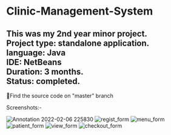 # Clinic-Management-System

This was my 2nd year minor project.<br>
Project type: standalone application.<br>
language: Java<br>
IDE: NetBeans<br>
Duration: 3 months.<br>
Status: completed.<br>
-------------------------------------
📁Find the source code on "master" branch<br>

Screenshots:- <br>

![Annotation 2022-02-06 225830](https://user-images.githubusercontent.com/98103024/152726007-fdd0ef8b-8ed0-4d36-8903-cc9176663911.png)
![regist_form](https://user-images.githubusercontent.com/98103024/152731324-a35ce70f-8028-47c2-8c2b-1cc3aded759e.png)
![menu_form](https://user-images.githubusercontent.com/98103024/152731334-54acb0a4-286b-4c9a-a67b-b7fceb00158b.png)
![patient_form](https://user-images.githubusercontent.com/98103024/152731339-faf69df9-fd41-44f3-b138-5d3d872daffe.png)
![view_form](https://user-images.githubusercontent.com/98103024/152731345-f76c072f-2685-43db-b64a-0764ac5470fc.png)
![checkout_form](https://user-images.githubusercontent.com/98103024/152731349-3aa88311-9a4f-402f-9db8-655b0716e7cc.png)
